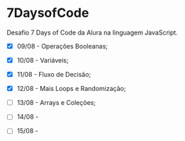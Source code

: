 # 7DaysofCode
Desafio 7 Days of Code da Alura na linguagem JavaScript.

- [x] 09/08 - Operações Booleanas;

- [x] 10/08 - Variáveis;

- [x] 11/08 - Fluxo de Decisão;

- [x] 12/08 - Mais Loops e Randomização;

- [ ] 13/08 - Arrays e Coleções;

- [ ] 14/08 - 

- [ ] 15/08 - 
